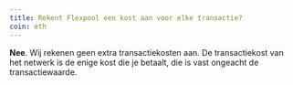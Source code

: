 ```yaml
---
title: Rekent Flexpool een kost aan voor elke transactie?
coin: eth
---
```


**Nee**. Wij rekenen geen extra transactiekosten aan. De transactiekost van het netwerk is de enige kost die je betaalt, die is vast ongeacht de transactiewaarde.
